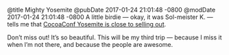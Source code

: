 @title Mighty Yosemite
@pubDate 2017-01-24 21:01:48 -0800
@modDate 2017-01-24 21:01:48 -0800
A little birdie — okay, it was Sol-meister K. — tells me that <a href="http://cocoaconf.com/yosemite">CocoaConf Yosemite is close to selling out</a>.

Don’t miss out! It’s so beautiful. This will be my third trip — because I miss it when I’m not there, and because the people are awesome.
